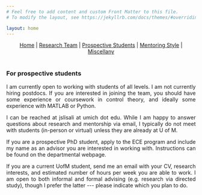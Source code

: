 ```yaml
---
# Feel free to add content and custom Front Matter to this file.
# To modify the layout, see https://jekyllrb.com/docs/themes/#overriding-theme-defaults

layout: home
---
```


<style>body {text-align: justify}</style>

<center>
<a href="./index.html">Home</a> | <a href="./team.html">Research Team</a> | <a href="./prospectives.html">Prospective Students</a> | <a href="./mentoring.html">Mentoring Style</a> | <a href="./miscellany.html">Miscellany</a>
</center>
<br>

### **For prospective students**

I am currently open to working with students of all levels. I am not currently hiring postdocs. If you are interested in joining the team, you should have some experience or coursework in control theory, and ideally some experience with MATLAB or Python. 

I can be reached at jslisali at umich dot edu. While I am happy to answer questions about research and mentorship via email, I typically do not meet with students (in-person or virtual) unless they are already at U of M.

If you are a prospective PhD student, apply to the ECE program and include my name as an advisor you are interested in working with. Instructions can be found on the departmental webpage.

If you are a current UofM student, send me an email with your CV, research interests, and estimated number of hours per week you are able to work. I am open to both informal and formal advising (e.g. research via directed study), though I prefer the latter --- please indicate which you plan to do.

